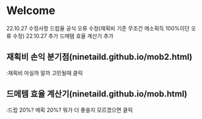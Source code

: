 # Welcome
22.10.27 수정사항
드랍율 공식 오류 수정(재획비 기준 무조건 메소획득 100%이던 오류 수정)
22.10.27 추가
드메템 효율 계산기 추가

## 재획비 손익 분기점(ninetaild.github.io/mob2.html)
:재획비 마실까 말까 고민될때 클릭

## 드메템 효율 계산기(ninetaild.github.io/mob.html)
:드랍 20%? 메획 20%? 뭐가 더 좋을지 모르겠으면 클릭
